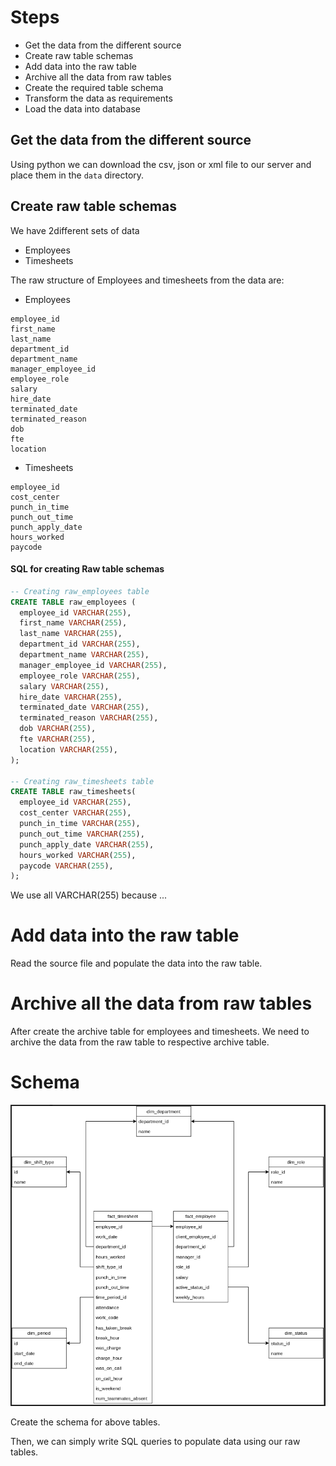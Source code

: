 # Steps

- Get the data from the different source
- Create raw table schemas
- Add data into the raw table
- Archive all the data from raw tables
- Create the required table schema
- Transform the data as requirements
- Load the data into database

## Get the data from the different source

Using python
we can download the csv, json or xml file to our server and place them in the `data` directory.

## Create raw table schemas

We have 2different sets of data

- Employees
- Timesheets

The raw structure of Employees and timesheets from the data are:

- Employees

```
employee_id
first_name
last_name
department_id
department_name
manager_employee_id
employee_role
salary
hire_date
terminated_date
terminated_reason
dob
fte
location
```

- Timesheets

```
employee_id
cost_center
punch_in_time
punch_out_time
punch_apply_date
hours_worked
paycode
```

#### SQL for creating Raw table schemas

```sql
-- Creating raw_employees table
CREATE TABLE raw_employees (
  employee_id VARCHAR(255),
  first_name VARCHAR(255),
  last_name VARCHAR(255),
  department_id VARCHAR(255),
  department_name VARCHAR(255),
  manager_employee_id VARCHAR(255),
  employee_role VARCHAR(255),
  salary VARCHAR(255),
  hire_date VARCHAR(255),
  terminated_date VARCHAR(255),
  terminated_reason VARCHAR(255),
  dob VARCHAR(255),
  fte VARCHAR(255),
  location VARCHAR(255),
);

-- Creating raw_timesheets table
CREATE TABLE raw_timesheets(
  employee_id VARCHAR(255),
  cost_center VARCHAR(255),
  punch_in_time VARCHAR(255),
  punch_out_time VARCHAR(255),
  punch_apply_date VARCHAR(255),
  hours_worked VARCHAR(255),
  paycode VARCHAR(255),
);
```

We use all VARCHAR(255) because ... 

# Add data into the raw table

Read the source file and populate the data into the raw table.

# Archive all the data from raw tables
After create the archive table for employees and timesheets. We need to archive the data from the raw table to respective archive table. 

# Schema 
![Schema](./Schema.png)

Create the schema for above tables.

Then, we can simply write SQL queries to populate data using our raw tables.

